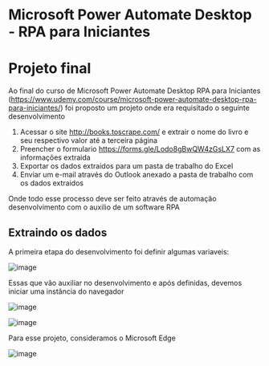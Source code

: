 # Microsoft Power Automate Desktop - RPA para Iniciantes

# Projeto final

Ao final do curso de Microsoft Power Automate Desktop RPA para Iniciantes (https://www.udemy.com/course/microsoft-power-automate-desktop-rpa-para-iniciantes/) foi proposto um projeto onde era requisitado o seguinte desenvolvimento

1) Acessar o site http://books.toscrape.com/ e extrair o nome do livro e seu respectivo valor até a terceira página
2) Preencher o formulario https://forms.gle/Lodo8gBwQW4zGsLX7 com as informações extraida 
3) Exportar os dados extraidos para um pasta de trabalho do Excel 
4) Enviar um e-mail através do Outlook anexado a pasta de trabalho com os dados extraidos 

Onde todo esse processo deve ser feito através de automação desenvolvimento com o auxilio de um software RPA

## Extraindo os dados 

A primeira etapa do desenvolvimento foi definir algumas variaveis:

![image](https://user-images.githubusercontent.com/62486279/153303397-4b592967-cde5-4772-8f3a-9c80665f7639.png)

Essas que vão auxiliar no desenvolvimento e após definidas, devemos iniciar uma instância do navegador   

![image](https://user-images.githubusercontent.com/62486279/153303506-fc8c4335-3291-49ec-9085-d0f4bd735f6b.png)

![image](https://user-images.githubusercontent.com/62486279/153303681-9da6d6ab-c205-40fe-bd87-3b2648fbce87.png)

Para esse projeto, consideramos o Microsoft Edge

![image](https://user-images.githubusercontent.com/62486279/153303831-6685f32a-6791-409e-94d7-7c97c65fe903.png)

